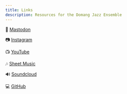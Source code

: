 ```yaml
---
title: Links
description: Resources for the Domang Jazz Ensemble
---
```


🐘 [Mastodon](https://mastodon.art/@tdje)

📷 [Instagram](https://www.instagram.com/domangjazz/)

📺 [YouTube](https://www.youtube.com/channel/UCQlmGQA2ICTYgSvcfmLH-oA)

🎶 [Sheet Music](https://drive.google.com/drive/folders/TBD)

🔊 [Soundcloud](https://soundcloud.com/domang-jazz-ensemble/albums)

💻 [GitHub](https://github.com/domang-jazz-ensemble)
